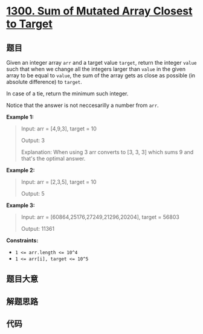 # [1300. Sum of Mutated Array Closest to Target](https://leetcode.com/problems/sum-of-mutated-array-closest-to-target/)

## 题目

Given an integer array `arr` and a target value `target`, return the integer
`value` such that when we change all the integers larger than `value` in the
given array to be equal to `value`, the sum of the array gets as close as
possible (in absolute difference) to `target`.

In case of a tie, return the minimum such integer.

Notice that the answer is not neccesarilly a number from `arr`.

**Example 1:**

> Input: arr = [4,9,3], target = 10
>
> Output: 3
>
> Explanation: When using 3 arr converts to [3, 3, 3] which sums 9 and that's the optimal answer.

**Example 2:**

> Input: arr = [2,3,5], target = 10
>
> Output: 5

**Example 3:**

> Input: arr = [60864,25176,27249,21296,20204], target = 56803
>
> Output: 11361

**Constraints:**

- `1 <= arr.length <= 10^4`
- `1 <= arr[i], target <= 10^5`

## 题目大意

## 解题思路

## 代码

```javascript

```
